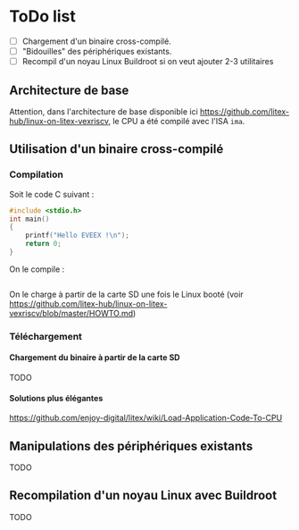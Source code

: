 # ToDo list

- [ ] Chargement d'un binaire cross-compilé.
- [ ] "Bidouilles" des périphériques existants.
- [ ] Recompil d'un noyau Linux Buildroot si on veut ajouter 2-3 utilitaires

## Architecture de base

Attention, dans l'architecture de base disponible ici https://github.com/litex-hub/linux-on-litex-vexriscv, le CPU a été compilé avec l'ISA `ima`.

## Utilisation d'un binaire cross-compilé

### Compilation

Soit le code C suivant :

```c
#include <stdio.h>
int main()
{
    printf("Hello EVEEX !\n");
    return 0;
}
```

On le compile :

```bash

```

On le charge à partir de la carte SD une fois le Linux booté (voir https://github.com/litex-hub/linux-on-litex-vexriscv/blob/master/HOWTO.md)

### Téléchargement

#### Chargement du binaire à partir de la carte SD

TODO

#### Solutions plus élégantes

https://github.com/enjoy-digital/litex/wiki/Load-Application-Code-To-CPU

## Manipulations des périphériques existants

TODO

## Recompilation d'un noyau Linux avec Buildroot

TODO